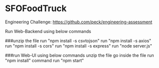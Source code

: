 # SFOFoodTruck
Engineering Challenge: https://github.com/peck/engineering-assessment

Run Web-Backend using below commands

###unzip the file
run "npm install -s csvtojson"
run "npm install -s axios"
run "npm install -s cors"
run "npm install -s express"
run "node server.js"

###run Web-UI using below commands
unzip the file
go inside the file
run "npm install" command
run "npm start"
